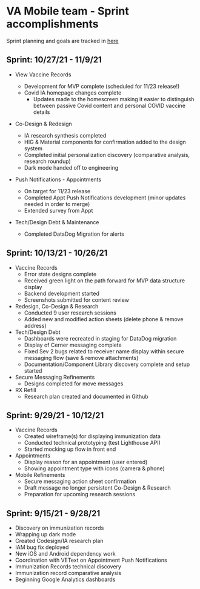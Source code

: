 # VA Mobile team - Sprint accomplishments

Sprint planning and goals are tracked in [here](https://docs.google.com/presentation/d/1MhoKC0TvIDm2EduL2rjlkwIfSZo9XrbUTnNi5CNYdPY/edit#slide=id.gf176c31818_0_0)

## Sprint: 10/27/21 - 11/9/21
- View Vaccine Records
  - Development for MVP complete (scheduled for 11/23 release!)
  - Covid IA homepage changes complete 
    - Updates made to the homescreen making it easier to distinguish between passive Covid content and personal COVID vaccine details

- Co-Design & Redesign
  - IA research synthesis completed 
  - HIG & Material components for confirmation added to the design system
  - Completed initial personalization discovery (comparative analysis, research roundup) 
  - Dark mode handed off to engineering

- Push Notifications - Appointments
  - On target for 11/23 release
  - Completed Appt Push Notifications development (minor updates needed in order to merge) 
  - Extended survey from Appt 

- Tech/Design Debt & Maintenance
   - Completed DataDog Migration for alerts



## Sprint: 10/13/21 - 10/26/21

- Vaccine Records
  - Error state designs complete
  - Received green light on the path forward for MVP data structure display
  - Backend development started
  - Screenshots submitted for content review
- Redesign, Co-Design & Research
  - Conducted 9 user research sessions
  - Added new and modified action sheets (delete phone & remove address)
- Tech/Design Debt
  - Dashboards were recreated in staging for DataDog migration
  - Display of Cerner messaging complete 
  - Fixed Sev 2 bugs related to receiver name display within secure messaging flow (save & remove attachments)
  - Documentation/Component Library discovery complete and setup started
- Secure Messaging Refinements
  - Designs completed for move messages
- RX Refill
  - Research plan created and documented in Github



## Sprint: 9/29/21 - 10/12/21
- Vaccine Records
  - Created wireframe(s) for displaying immunization data
  - Conducted technical prototyping (test Lighthouse API)
  - Started mocking up flow in front end 
- Appointments
  - Display reason for an appointment (user entered)
  - Showing appointment type with icons (camera & phone) 
- Mobile Refinements
  - Secure messaging action sheet confirmation
  - Draft message no longer persistent 
Co-Design & Research
  - Preparation for upcoming research sessions 

## Sprint: 9/15/21 - 9/28/21

- Discovery on immunization records
- Wrapping up dark mode
- Created Codesign/IA research plan
- IAM bug fix deployed
- New iOS and Android dependency work
- Coordination with VEText on Appointment Push Notifications
- Immunization Records technical discovery
- Immunization record comparative analysis
- Beginning Google Analytics dashboards
